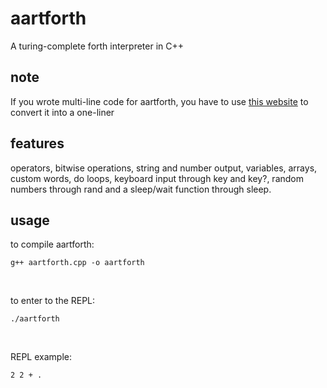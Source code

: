 # aartforth
A turing-complete forth interpreter in C++
## note
If you wrote multi-line code for aartforth, you have to use [this website](https://24toolbox.com/newline-remover/) to convert it into a one-liner
## features
operators, bitwise operations, string and number output, variables, arrays, custom words, do loops, keyboard input through key and key?, random numbers through rand and a sleep/wait function through sleep.

## usage
to compile aartforth:
```
g++ aartforth.cpp -o aartforth
```
<br />

to enter to the REPL:
```
./aartforth
```

<br />

REPL example:
```forth
2 2 + .
```
